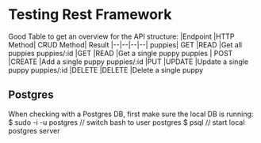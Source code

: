 # Testing Rest Framework

Good Table to get an overview for the API structure:
|Endpoint 	|HTTP Method| 	CRUD Method| 	Result
|--|--|--|--|
puppies| 	GET 	|READ 	|Get all puppies
puppies/:id 	|GET 	|READ 	|Get a single puppy
puppies |	POST 	|CREATE 	|Add a single puppy
puppies/:id 	|PUT 	|UPDATE 	|Update a single puppy
puppies/:id 	|DELETE 	|DELETE 	|Delete a single puppy

## Postgres
When checking with a Postgres DB, first make sure the local DB is running:
	$ sudo -i -u postgres // switch bash to user postgres
	$ psql // start local postgres server
	
<!--stackedit_data:
eyJoaXN0b3J5IjpbLTg4Nzk1NzQ3NSw2MTQ0NTk3MDYsLTc0OD
gxNTkxXX0=
-->